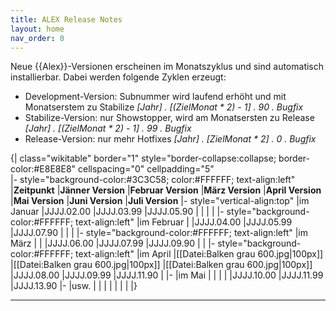 ```yaml
---
title: ALEX Release Notes
layout: home
nav_order: 0
---
```


Neue {{Alex}}-Versionen erscheinen im Monatszyklus und sind automatisch installierbar. Dabei werden folgende Zyklen erzeugt:

* Development-Version: Subnummer wird laufend erhöht und mit Monatserstem zu Stabilize _[Jahr] . [(ZielMonat * 2) - 1] . 90 . Bugfix_
* Stabilize-Version: nur Showstopper, wird am Monatsersten zu Release _[Jahr] . [(ZielMonat * 2) - 1] . 99 . Bugfix_
* Release-Version: nur mehr Hotfixes _[Jahr] . [ZielMonat * 2] . 0 . Bugfix_

{| class="wikitable" border="1" style="border-collapse:collapse; border-color:#E8E8E8" cellspacing="0" cellpadding="5"  
|- style="background-color:#3C3C58; color:#FFFFFF; text-align:left" 
|**Zeitpunkt**
|**Jänner Version**
|**Februar Version**
|**März Version**
|**April Version**
|**Mai Version**
|**Juni Version**
|**Juli Version**
|- style="vertical-align:top"
|im Januar
|JJJJ.02.00
|JJJJ.03.99 
|JJJJ.05.90
|
|
|
|
|- style="background-color:#FFFFFF; text-align:left"
|im Februar
|
|JJJJ.04.00
|JJJJ.05.99
|JJJJ.07.90 
|
|
|
|- style="background-color:#FFFFFF; text-align:left"
|im März
|
|
|JJJJ.06.00
|JJJJ.07.99
|JJJJ.09.90
|
|
|- style="background-color:#FFFFFF; text-align:left"
|im April
|[[Datei:Balken grau 600.jpg|100px]]
|[[Datei:Balken grau 600.jpg|100px]]
|[[Datei:Balken grau 600.jpg|100px]]
|JJJJ.08.00
|JJJJ.09.99
|JJJJ.11.90
|
|-
|im Mai
|
|
|
|
|JJJJ.10.00
|JJJJ.11.99
|JJJJ.13.90
|-
|usw.
|
|
|
|
|
|
|
|}

----